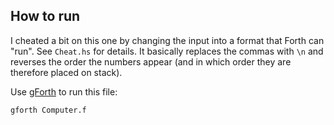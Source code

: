## How to run

I cheated a bit on this one by changing the input into a format that Forth can "run". See `Cheat.hs` for details. It basically replaces the commas with `\n` and reverses the order the numbers appear (and in which order they are therefore placed on stack).

Use [gForth][gf] to run this file:

```bash 
gforth Computer.f
```

[gf]: https://www.gnu.org/software/gforth/